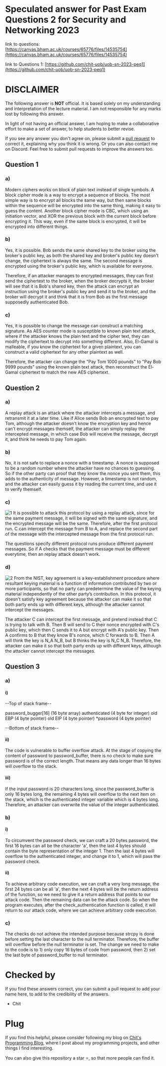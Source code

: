 # Speculated answer for Past Exam Questions 2 for Security and Networking 2023
link to questions: [https://canvas.bham.ac.uk/courses/65776/files/14535754](https://canvas.bham.ac.uk/courses/65776/files/14535754)

link to Questions 1: [https://github.com/chit-uob/uob-sn-2023-peq1](https://github.com/chit-uob/uob-sn-2023-peq1)

# DISCLAIMER
The following answer is **NOT** official. It is based solely on my understanding and interpretation of the lecture material. I am not responsible for any marks lost by following this answer.

In light of not having an official answer, I am hoping to make a collaborative effort to make a set of answer, to help students to better revise.

If you see any answer you don't agree on, please submit a [pull request](https://docs.github.com/en/pull-requests/collaborating-with-pull-requests/proposing-changes-to-your-work-with-pull-requests/creating-a-pull-request) to correct it, explaining why you think it is wrong. Or you can also contact me on Discord. Feel free to submit pull requests to improve the answers too.

## Question 1
### a)
Modern ciphers works on block of plain text instead of single symbols. A block cipher mode is a way to encrypt a sequence of blocks. The most simple way is to encrypt all blocks the same way, but then same blocks within the sequence will be encrypted into the same thing, making it easy to guess the content. Another block cipher mode is CBC, which using an initiation vector, and XOR the previous block with the current block before encrypting it. This way, even if the same block is encrypted, it will be encrypted into different things.

### b)
Yes, it is possible. Bob sends the same shared key to the broker using the broker's public key, as both the shared key and broker's public key doesn't change, the ciphertext is always the same. The second message is encrypted using the broker's public key, which is available for everyone. 

Therefore, if an attacker manages to encrypted messages, they can first send the ciphertext to the broker, when the broker decrypts it, the broker will see that it is Bob's shared key, then the attack can encrypt an instruction using the broker's public key and send it to the broker, and the broker will decrypt it and think that it is from Bob as the first message supposedly authenticated Bob.

### c)
Yes, it is possible to change the message can construct a matching signature. As AES counter mode is susceptible to known plain text attack, where if the attacker knows the plain text and the cipher text, they can modify the ciphertext to decrypt into something different. Also, El-Gamal is malleable, if you know the ciphertext for a given plaintext, you can construct a valid ciphertext for any other plaintext as well.

Therefore, the attacker can change the "Pay Tom 1000 pounds" to "Pay Bob 9999 pounds" using the known plain text attack, then reconstruct the El-Gamal ciphertext to match the new AES ciphertext.


## Question 2
### a)
A replay attack is an attack where the attacker intercepts a message, and retransmit it at a later time. Like if Alice sends Bob an encrypted text to pay Tom, although the attacker doesn't know the encryption key and hence can't encrypt messages themself, the attacker can simply replay the intercepted message, in which case Bob will receive the message, decrypt it, and think he needs to pay Tom again.

### b)
No, it is not safe to replace a nonce with a timestamp. A nonce is supposed to be a random number where the attacker have no chances to guessing. So if the other party can proof that they know the nonce you sent them, this adds to the authenticity of message. However, a timestamp is not random, and the attacker can easily guess it by reading the current time, and use it to verify themself.

### c)
![1](http://github.com/chit-uob/uob-sn-2023-peq2/blob/main/img/1.png?raw=true)
It is possible to attack this protocol by using a replay attack, since for the same payment message, it will be signed with the same signature, and the encrypted message will be the same. Therefore, after the first protocol run. C can intercept the message from B to A, and replace the second part of the message with the intercepted message from the first protocol run. 

The questions specify different protocol runs produce different payment messages. So if A checks that the payment message must be different everytime, then an replay attack doesn't work.

### d)
![2](http://github.com/chit-uob/uob-sn-2023-peq2/blob/main/img/2.png?raw=true)
From the NIST, key agreement is a key-establishment procedure where resultant keying material is a function of information contributed by two or more participants, so that no party can predetermine the value of the keying material independently of the other party’s contribution. In this protocol, it doesn't satisfy key agreement because the attacker can make it so that both party ends up with different keys, although the attacker cannot intercept the messages.

The attacker C can intercept the first message, and pretend instead that C is trying to talk with B. Then B will send to C their nonce encrypted with C's public key, which then C sends it to A but encrypt with A's public key. Then A confirms to B that they know B's nonce, which C forwards to B. Then A will think the key is N_A N_B, but B thinks the key is N_C N_B. Therefore, the attacker can make it so that both party ends up with different keys, although the attacker cannot intercept the messages.


## Question 3
### a)
#### i)
--Top of stack frame--

password_bugger[16] (16 byte array)
authenticated (4 byte for integer)
old EBP (4 byte pointer)
old EIP (4 byte pointer)
*password (4 byte pointer)

--Bottom of stack frame--

#### ii)
The code is vulnerable to buffer overflow attack. At the stage of copying the content of password to password_buffer, there is no check to make sure password is of the correct length. That means any data longer than 16 bytes will overflow to the stack.

#### iii)
If the input password is 20 characters long, since the password_buffer is only 16 bytes long, the remaining 4 bytes will overflow to the next item on the stack, which is the authenticated integer variable which is 4 bytes long. Therefore, an attacker can overwrite the value of the integer authenticated.

### b)
#### i)
To circumvent the password check, we can craft a 20 bytes password, the first 16 bytes can all be the character 'a', then the last 4 bytes should contain the byte representation of the integer 1. Then the last 4 bytes will overflow to the authenticated integer, and change it to 1, which will pass the password check.

#### ii)
To achieve arbitrary code execution, we can craft a very long message, the first 24 bytes can be all 'a', then the next 4 bytes will be the return address of the function, so we need to give it a return address that points to our attack code. Then the remaining data can be the attack code. So when the program executes, after the check_authentication function is called, it will return to our attack code, where we can achieve arbitrary code execution.

### c)
The checks do not achieve the intended purpose because strcpy is done before setting the last character to the null terminator. Therefore, the buffer will overflow before the null terminator is set. The change we need to make to the code is to 1) only copy 16 bytes of code from password, then 2) set the last byte of password_buffer to null terminator.

# Checked by
If you find these answers correct, you can submit a pull request to add your name here, to add to the credibility of the answers.
- Chit

# Plug
If you find this helpful, please consider following my blog on [Chit's Programming Blog](https://blog.cpbprojects.me), where I post about my programming projects, and other things I find interesting.

You can also give this repository a star ⭐, so that more people can find it.
